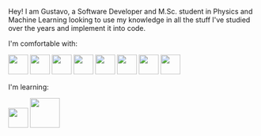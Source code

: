 Hey! 
I am Gustavo, a Software Developer and M.Sc. student in Physics and Machine Learning looking to use my knowledge in all the stuff I've studied over the years and implement it into code.

I'm comfortable with: 

<img src='https://cdn.jsdelivr.net/gh/devicons/devicon/icons/python/python-original.svg' width='40'> <img src='https://cdn.jsdelivr.net/gh/devicons/devicon/icons/java/java-original.svg' width='40'> <img src='https://cdn.jsdelivr.net/gh/devicons/devicon/icons/c/c-original.svg' width='40'> <img src="https://cdn.jsdelivr.net/gh/devicons/devicon/icons/mysql/mysql-original.svg" width='40'/> <img src="https://cdn.jsdelivr.net/gh/devicons/devicon/icons/latex/latex-original.svg" width='40'> <img src="https://cdn.jsdelivr.net/gh/devicons/devicon/icons/linux/linux-original.svg" width='40'> 
            <img src="https://cdn.jsdelivr.net/gh/devicons/devicon@latest/icons/git/git-original.svg" width='40'> 
            <img src="https://cdn.jsdelivr.net/gh/devicons/devicon@latest/icons/jupyter/jupyter-original-wordmark.svg" width = '40'/>

I'm learning:

<img src='https://cdn.jsdelivr.net/gh/devicons/devicon/icons/julia/julia-original.svg' width='40'> <img src="[https://cdn.jsdelivr.net/gh/devicons/devicon@latest/icons/pytorch/pytorch-original-wordmark.svg](https://cdn.jsdelivr.net/gh/devicons/devicon@latest/icons/pytorch/pytorch-plain-wordmark.svg)" width='60'
           />

